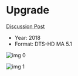# Upgrade

[Discussion Post](https://www.avsforum.com/threads/bass-eq-for-filtered-movies.2995212/post-56693610)

* Year: 2018
* Format: DTS-HD MA 5.1

![img 0](https://i.imgur.com/gCtVrUC.jpg)

![img 1](https://i.imgur.com/IYfmc6q.jpg)

